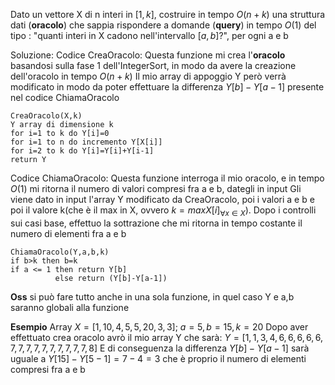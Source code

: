 Dato un vettore X di n interi in $[1,k]$, costruire in tempo $O(n+k)$ una struttura dati (**oracolo**) che sappia rispondere a domande (**query**) in tempo $O(1)$ del tipo : "quanti interi in X cadono nell'intervallo $[a,b]$?", per ogni a e b

Soluzione:
Codice CreaOracolo:
Questa funzione mi crea l'**oracolo** basandosi sulla fase 1 dell'IntegerSort, in modo da avere la creazione dell'oracolo in tempo $O(n+k)$
Il mio array di appoggio Y però verrà modificato in modo da poter effettuare la differenza $Y[b]-Y[a-1]$ presente nel codice ChiamaOracolo

```pseudo
CreaOracolo(X,k)
Y array di dimensione k
for i=1 to k do Y[i]=0
for i=1 to n do incremento Y[X[i]]
for i=2 to k do Y[i]=Y[i]+Y[i-1]
return Y
```

Codice ChiamaOracolo:
Questa funzione interroga il mio oracolo, e in tempo $O(1)$ mi ritorna il numero di valori compresi fra a e b, dategli in input
Gli viene dato in input l'array Y modificato da CreaOracolo, poi i valori a e b e poi il valore k(che è il max in X, ovvero $k=max{X[i]}_{\forall x\in X}$). Dopo i controlli sui casi base, effettuo la sottrazione che mi ritorna in tempo costante il numero di elementi fra a e b

```pseudo
ChiamaOracolo(Y,a,b,k)
if b>k then b=k
if a <= 1 then return Y[b]
		  else return (Y[b]-Y[a-1])
```

**Oss** si può fare tutto anche in una sola funzione, in quel caso Y e a,b saranno globali alla funzione

**Esempio**
Array $X=[1,10,4,5,5,20,3,3];\:a=5,b=15,k=20$
Dopo aver effettuato crea oracolo avrò il mio array Y che sarà:
$Y=[1,1,3,4,6,6,6,6,6,7,7,7,7,7,7,7,7,7,7,8]$
E di conseguenza la differenza $Y[b]-Y[a-1]$ sarà uguale a $Y[15]-Y[5-1]=7-4=3$
che è proprio il numero di elementi compresi fra a e b
